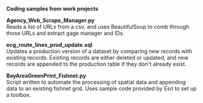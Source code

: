 <b>Coding samples from work projects</b><br>

<b>Agency_Web_Scrape_Manager.py</b><br>Reads a list of URLs from a csv, and uses BeautifulSoup to comb through those URLs and extract gage manager and IDs.
 
<b>ecg_route_lines_prod_update.sql</b><br>Updates a production version of a dataset by comparing new records with existing records. Existing records are either deleted or updated, and new records are appended to the production table if they don't already exist.
  
<b>BayAreaGreenPrint_Fishnet.py</b><br>Script written to automate the processing of spatial data and appending data to an existing fishnet grid. Uses sample code provided by Esri to set up a toolbox.  
 
